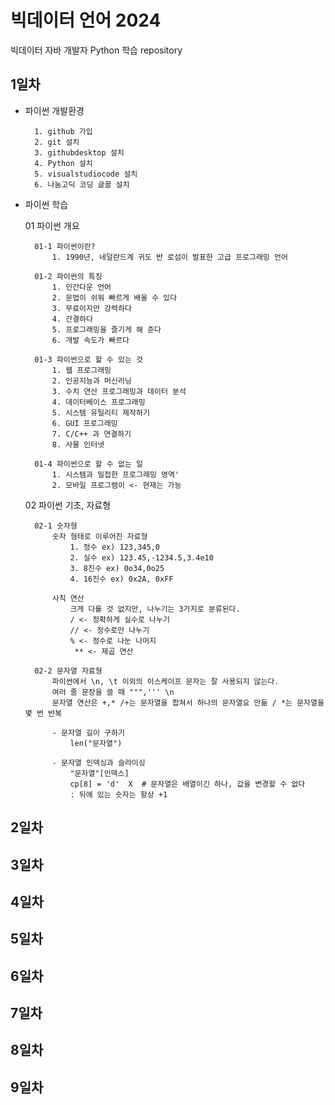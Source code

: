 # 빅데이터 언어 2024
빅데이터 자바 개발자 Python 학습 repository

## 1일차
- 파이썬 개발환경

        1. github 가입
        2. git 설치
        3. githubdesktop 설치
        4. Python 설치
        5. visualstudiocode 설치
        6. 나눔고딕 코딩 글꼴 설치


- 파이썬 학습

    01 파이썬 개요

        01-1 파이썬이란?
            1. 1990년, 네덜란드계 귀도 반 로섬이 발표한 고급 프로그래밍 언어

        01-2 파이썬의 특징
            1. 인간다운 언어
            2. 문법이 쉬워 빠르게 배울 수 있다
            3. 무료이지만 강력하다
            4. 간결하다
            5. 프로그래밍을 즐기게 해 준다
            6. 개발 속도가 빠르다

        01-3 파이썬으로 할 수 있는 것
            1. 웹 프로그래밍
            2. 인공지능과 머신러닝
            3. 수치 연산 프로그래밍과 데이터 분석
            4. 데이터베이스 프로그래밍
            5. 시스템 유틸리티 제작하기
            6. GUI 프로그래밍
            7. C/C++ 과 연결하기
            8. 사물 인터넷
        
        01-4 파이썬으로 할 수 없는 일
            1. 시스템과 밀접한 프로그래밍 영역'
            2. 모바일 프로그램이 <- 현재는 가능


    02 파이썬 기초, 자료형

        02-1 숫자형
            숫자 형태로 이루어진 자료형
                1. 정수 ex) 123,345,0
                2. 실수 ex) 123.45,-1234.5,3.4e10
                3. 8진수 ex) 0o34,0o25
                4. 16진수 ex) 0x2A, 0xFF

            사칙 연산
                크게 다를 것 없지만, 나누기는 3가지로 분류된다.
                / <- 정확하게 실수로 나누기
                // <- 정수로만 나누기
                % <- 정수로 나눈 나머지
                 ** <- 제곱 연산

        02-2 문자열 자료형
            파이썬에서 \n, \t 이외의 이스케이프 문자는 잘 사용되지 않는다.
            여러 줄 문장을 쓸 때 """,''' \n
            문자열 연산은 +,* /+는 문자열을 합쳐서 하나의 문자열요 만듦 / *는 문자열을 몇 번 반복

            - 문자열 길이 구하기
                len("문자열")

            - 문자열 인덱싱과 슬라이싱
                "문자열"[인덱스]
                cp[8] = 'd'  X  # 문자열은 배열이긴 하나, 값을 변경할 수 없다
                : 뒤에 있는 숫자는 항상 +1
         
## 2일차

## 3일차

## 4일차

## 5일차

## 6일차

## 7일차

## 8일차

## 9일차
